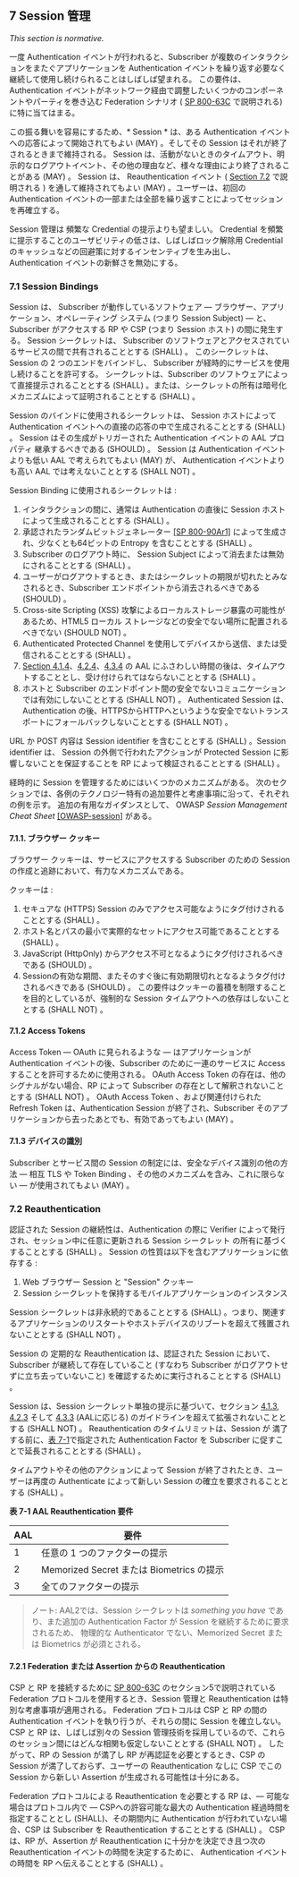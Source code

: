 <a name="sec7"></a>

## 7 Session 管理
<!-- ## 7 Session Management -->

*This section is normative.*

一度 Authentication イベントが行われると、Subscriber が複数のインタラクションをまたぐアプリケーションを Authentication イベントを繰り返す必要なく継続して使用し続けられることはしばしば望まれる。 この要件は、 Authentication イベントがネットワーク経由で調整したいくつかのコンポーネントやパーティを巻き込む Federation シナリオ ( [SP 800-63C](sp800-63c.html) で説明される) に特に当てはまる。

<!-- Once an authentication event has taken place, it is often desirable to allow the subscriber to continue using the application across multiple subsequent interactions without requiring them to repeat the authentication event. This requirement is particularly true for federation scenarios — described in [SP 800-63C](sp800-63c.html) — where the authentication event necessarily involves several components and parties coordinating across a network. -->

この振る舞いを容易にするため、* Session * は、ある Authentication イベントへの応答によって開始されてもよい (MAY) 。そしてその Session はそれが終了されるときまで維持される。 Session は、活動がないときのタイムアウト、明示的なログアウトイベント、その他の理由など、様々な理由により終了されることがある (MAY) 。 Session は、 Reauthentication イベント ( [Section 7.2](#sessionreauthn) で説明される ) を通して維持されてもよい (MAY) 。ユーザーは、初回の Authentication イベントの一部または全部を繰り返すことによってセッションを再確立する。

<!-- To facilitate this behavior, a *session* MAY be started in response to an authentication event, and continue the session until such time that it is terminated. The session MAY be terminated for any number of reasons, including but not limited to an inactivity timeout, an explicit logout event, or other means. The session MAY be continued through a reauthentication event — described in [Section 7.2](#sessionreauthn) — wherein the user repeats some or all of the initial authentication event, thereby re-establishing the session. -->

Session 管理は 頻繁な Credential の提示よりも望ましい。 Credential を頻繁に提示することのユーザビリティの低さは、しばしばロック解除用 Credential のキャッシュなどの回避策に対するインセンティブを生み出し、 Authentication イベントの新鮮さを無効にする。

<!-- Session management is preferable over continual presentation of credentials as the poor usability of continual presentation often creates incentives for workarounds such as cached unlocking credentials, negating the freshness of the authentication event. -->

### 7.1 Session Bindings

Session は、 Subscriber が動作しているソフトウェア &mdash; ブラウザー、アプリケーション、オペレーティング システム (つまり Session Subject) &mdash; と、 Subscriber がアクセスする RP や CSP (つまり Session ホスト) の間に発生する。 Session シークレットは、 Subscriber のソフトウェアとアクセスされているサービスの間で共有されることとする (SHALL) 。 このシークレットは、Session の 2 つのエンドをバインドし、 Subscriber が経時的にサービスを使用し続けることを許可する。 シークレットは、Subscriber のソフトウェアによって直接提示されることとする (SHALL) 。または、シークレットの所有は暗号化メカニズムによって証明されることとする (SHALL) 。

<!-- A session occurs between the software that a subscriber is running &mdash; such as a browser, application, or operating system (i.e., the session subject) &mdash; and the RP or CSP that the subscriber is accessing (i.e., the session host). A session secret SHALL be shared between the subscriber's software and the service being accessed. This secret binds the two ends of the session, allowing the subscriber to continue using the service over time. The secret SHALL be presented directly by the subscriber's software or possession of the secret SHALL be proven using a cryptographic mechanism. -->

Session のバインドに使用されるシークレットは、 Session ホストによって Authentication イベントへの直接の応答の中で生成されることとする (SHALL) 。 Session はその生成がトリガーされた Authentication イベントの AAL プロパティ 継承するべきである (SHOULD) 。 Session は Authentication イベントよりも低い AAL で考えられてもよい (MAY) が、 Authentication イベントよりも高い AAL では考えないこととする (SHALL NOT) 。

<!-- The secret used for session binding SHALL be generated by the session host in direct response to an authentication event. A session SHOULD inherit the AAL properties of the authentication event which triggered its creation. A session MAY be considered at a lower AAL than the authentication event but SHALL NOT be considered at a higher AAL than the authentication event. -->

Session Binding に使用されるシークレットは :
<!-- Secrets used for session binding: -->

1. インタラクションの間に、通常は Authentication の直後に Session ホストによって生成されることとする (SHALL) 。
2. 承認されたランダムビットジェネレーター [[SP 800-90Ar1]](#SP800-90Ar1) によって生成され、少なくとも64ビットの Entropy を含むこととする (SHALL) 。
3. Subscriber のログアウト時に、 Session Subject によって消去または無効にされることとする (SHALL) 。
4. ユーザーがログアウトするとき、またはシークレットの期限が切れたとみなされるとき、Subscriber エンドポイントから消去されるべきである (SHOULD) 。
5. Cross-site Scripting (XSS) 攻撃によるローカルストレージ暴露の可能性があるため、HTML5 ローカル ストレージなどの安全でない場所に配置されるべきでない (SHOULD NOT) 。
6. Authenticated Protected Channel を使用してデバイスから送信、または受信されることとする (SHALL) 。
7. [Section 4.1.4](#aal1reauth)、[4.2.4](#aal2reauth)、[4.3.4](#aal3reauth) の AAL にふさわしい時間の後は、タイムアウトすることとし、受け付けられてはならないこととする (SHALL) 。
8. ホストと Subscriber のエンドポイント間の安全でないコミュニケーションでは有効にしないこととする (SHALL NOT) 。 Authenticated Session は、Authentication の後、HTTPSからHTTPへというような安全でないトランスポートにフォールバックしないこととする (SHALL NOT) 。

<!-- 1. SHALL be generated by the session host during an interaction, typically immediately following authentication.
2. SHALL be generated by an approved random bit generator [[SP 800-90Ar1]](#SP800-90Ar1) and contain at least 64 bits of entropy.
3. SHALL be erased or invalidated by the session subject when the subscriber logs out.
4. SHOULD be erased on the subscriber endpoint when the user logs out or when the secret is deemed to have expired.
5. SHOULD NOT be placed in insecure locations such as HTML5 Local Storage due to the potential exposure of local storage to cross-site scripting (XSS) attacks.
6. SHALL be sent to and received from the device using an authenticated protected channel.
7. SHALL time out and not be accepted after the times specified in [Sections 4.1.4](#aal1reauth), [4.2.4](#aal2reauth), and [4.3.4](#aal3reauth), as appropriate for the AAL.
8. SHALL NOT be available to insecure communications between the host and subscriber's endpoint. Authenticated sessions SHALL NOT fall back to an insecure transport, such as from https to http, following authentication. -->

URL か POST 内容は Session identifier を含むこととする (SHALL) 。Session identifier は、 Session の外側で行われたアクションが Protected Session に影響しないことを保証することを RP によって検証されることとする (SHALL) 。

<!-- URLs or POST content SHALL contain a session identifier that SHALL be verified by the RP to ensure that actions taken outside the session do not affect the protected session. -->

経時的に Session を管理するためにはいくつかのメカニズムがある。 次のセクションでは、各例のテクノロジー特有の追加要件と考慮事項に沿って、それぞれの例を示す。 追加の有用なガイダンスとして、 OWASP *Session Management Cheat Sheet* [[OWASP-session]](#OWASP-session) がある。

<!-- There are several mechanisms for managing a session over time. The following sections give different examples along with additional requirements and considerations particular to each example technology. Additional informative guidance is available in the OWASP *Session Management Cheat Sheet* [[OWASP-session]](#OWASP-session). -->

#### 7.1.1. ブラウザー クッキー
<!-- #### 7.1.1 Browser Cookies -->

ブラウザー クッキーは、サービスにアクセスする Subscriber のための Session の作成と追跡において、有力なメカニズムである。

<!-- Browser cookies are the predominant mechanism by which a session will be created and tracked for a subscriber accessing a service. -->

クッキーは :

<!-- Cookies: -->

1. セキュアな (HTTPS) Session のみでアクセス可能なようにタグ付けされることとする (SHALL) 。
2. ホスト名とパスの最小で実際的なセットにアクセス可能であることとする (SHALL) 。
3. JavaScript (HttpOnly) からアクセス不可となるようにタグ付けされるべきである (SHOULD) 。
4. Sessionの有効な期間、またそのすぐ後に有効期限切れとなるようタグ付けされるべきである (SHOULD) 。 この要件はクッキーの蓄積を制限することを目的としているが、強制的な Session タイムアウトへの依存はしないこととする (SHALL NOT) 。

<!-- 1. SHALL be tagged to be accessible only on secure (HTTPS) sessions.
2. SHALL be accessible to the minimum practical set of hostnames and paths.
3. SHOULD be tagged to be inaccessible via JavaScript (HttpOnly).
4. SHOULD be tagged to expire at, or soon after, the session's validity period. This requirement is intended to limit the accumulation of cookies, but SHALL NOT be depended upon to enforce session timeouts. -->

#### 7.1.2 Access Tokens
<!-- #### 7.1.2 Access Tokens -->

Access Token — OAuth に見られるような — はアプリケーションが Authentication イベントの後、Subscriber のために一連のサービスに Access することを許可するために使用される。 OAuth Access Token の存在は、他のシグナルがない場合、RP によって Subscriber の存在として解釈されないこととする (SHALL NOT) 。 OAuth Access Token 、および関連付けられた Refresh Token は、Authentication Session が終了され、Subscriber そのアプリケーションから去ったあとでも、有効であってもよい (MAY) 。

<!-- An access token — such as found in OAuth — is used to allow an application to access a set of services on a subscriber's behalf following an authentication event. The presence of an OAuth access token SHALL NOT be interpreted by the RP as presence of the subscriber, in the absence of other signals. The OAuth access token, and any associated refresh tokens, MAY be valid long after the authentication session has ended and the subscriber has left the application. -->

#### 7.1.3 デバイスの識別
<!-- #### 7.1.3 Device Identification -->

Subscriber とサービス間の Session の制定には、安全なデバイス識別の他の方法 &mdash; 相互 TLS や Token Binding 、その他のメカニズムを含み、これに限らない &mdash; が使用されてもよい (MAY) 。

<!-- Other methods of secure device identification &mdash; including but not limited to mutual TLS, token binding, or other mechanisms &mdash; MAY be used to enact a session between a subscriber and a service. -->

### 7.2 <a name="sessionreauthn"></a>Reauthentication
<!-- ### 7.2 <a name="sessionreauthn"></a>Reauthentication -->

認証された Session の継続性は、Authentication の際に Verifier によって発行され、セッション中に任意に更新される Session シークレット の所有に基づくすることとする (SHALL) 。 Session の性質は以下を含むアプリケーションに依存する :

<!-- Continuity of authenticated sessions SHALL be based upon the possession of a session secret issued by the verifier at the time of authentication and optionally refreshed during the session. The nature of a session depends on the application, including: -->

1. Web ブラウザー Session と "Session" クッキー
2. Session シークレットを保持するモバイルアプリケーションのインスタンス

<!-- 1. A web browser session with a "session" cookie, or
2. An instance of a mobile application that retains a session secret. -->

Session シークレットは非永続的であることとする (SHALL) 。つまり、関連するアプリケーションのリスタートやホストデバイスのリブートを超えて残置されないこととする (SHALL NOT) 。

<!-- Session secrets SHALL be non-persistent. That is, they SHALL NOT be retained across a restart of the associated application or a reboot of the host device. -->

Session の 定期的な Reauthentication は、認証された Session において、Subscriber が継続して存在していること (すなわち Subscriber がログアウトせずに立ち去っていないこと) を確認するために実行されることとする (SHALL) 。

<!-- Periodic reauthentication of sessions SHALL be performed to confirm the continued presence of the subscriber at an authenticated session (i.e., that the subscriber has not walked away without logging out). -->

Session は、Session シークレット単独の提示に基づいて、セクション [4.1.3](#aal1reauth), [4.2.3](#aal2reauth) そして [4.3.3](#aal3reauth) (AALに応じる) のガイドラインを超えて拡張されないこととする (SHALL NOT) 。 Reauthentication のタイムリミットは、Session が 満了する前に、[表 7-1](#63bSec7-Table1)で指定された Authentication Factor を Subscriber に促すことで延長されることとする (SHALL) 。

<!-- A session SHALL NOT be extended past the guidelines in Sections [4.1.3](#aal1reauth), [4.2.3](#aal2reauth), and [4.3.3](#aal3reauth) (depending on AAL) based on presentation of the session secret alone. Prior to session expiration, the reauthentication time limit SHALL be extended by prompting the subscriber for the authentication factor(s) specified in [Table 7-1](#63bSec7-Table1). -->

タイムアウトやその他のアクションによって Session が終了されたとき、ユーザーは再度の Authenticate によって新しい Session の確立を要求されることとする (SHALL) 。

<!-- When a session has been terminated, due to a time-out or other action, the user SHALL be required to establish a new session by authenticating again. -->

<a name="63bSec7-Table1"></a>

<div class="text-center">

**表 7-1 AAL Reauthentication 要件**
<!-- **Table 7-1 AAL Reauthentication Requirements** -->

</div>

| AAL | 要件                                  |
| --- | ----------------------------------- |
| 1   | 任意の 1 つのファクターの提示                    |
| 2   | Memorized Secret または Biometrics の提示 |
| 3   | 全てのファクターの提示                         |

<!-- |AAL|Requirement|
|----|----|
|1|Presentation of any one factor|
|2|Presentation of a memorized secret or biometric|
|3|Presentation of all factors| -->

> ノート: AAL2では、Session シークレットは *something you have* であり、また追加の Authentication Factor が Session を継続するために要求されるため、 物理的な Authenticator でない、Memorized Secret または Biometrics が必須とされる。

<!-- >Note: At AAL2, a memorized secret or biometric, and not a physical authenticator, is required because the session secret is *something you have*, and an additional authentication factor is required to continue the session. -->

#### 7.2.1 Federation または Assertion からの Reauthentication
<!-- #### 7.2.1 Reauthentication from a Federation or Assertion -->

CSP と RP を接続するために [SP 800-63C](sp800-63c.html) のセクション5で説明されている Federation プロトコルを使用するとき、Session 管理と Reauthentication は特別な考慮事項が適用される。 Federation プロトコルは CSP と RP の間の Authentication イベントを執り行うが、それらの間に Session を確立しない。 CSP と RP は、しばしば別々の Session 管理技術を採用しているので、これらのセッション間にはどんな相関も仮定しないこととする (SHALL NOT) 。 したがって、RP の Session が満了し RP が再認証を必要とするとき、CSP の Session が満了しておらず、ユーザーの Reauthentication なしに CSP でこの Session から新しい Assertion が生成される可能性は十分にある。

<!-- When using a federation protocol as described in [SP 800-63C](sp800-63c.html), Section 5 to connect the CSP and RP, special considerations apply to session management and reauthentication. The federation protocol communicates an authentication event between the CSP and the RP but establishes no session between them. Since the CSP and RP often employ separate session management technologies, there SHALL NOT be any assumption of correlation between these sessions. Consequently, when an RP session expires and the RP requires reauthentication, it is entirely possible that the session at the CSP has not expired and that a new assertion could be generated from this session at the CSP without reauthenticating the user. -->

Federation プロトコルによる Reauthentication を必要とする RP は、— 可能な場合はプロトコル内で — CSPへの許容可能な最大の Authentication 経過時間を指定することとし (SHALL)、その期間内に Authentication が行われていない場合、CSP は Subscriber を Reauthentication することとする (SHALL) 。 CSP は、RP が、Assertion が Reauthentication に十分かを決定でき且つ次の Reauthentication イベントの時間を決定するために、 Authentication イベントの時間を RP へ伝えることとする (SHALL) 。

<!-- An RP requiring reauthentication through a federation protocol SHALL — if possible within the protocol — specify the maximum acceptable authentication age to the CSP, and the CSP SHALL reauthenticate the subscriber if they have not been authenticated within that time period. The CSP SHALL communicate the authentication event time to the RP to allow the RP to decide if the assertion is sufficient for reauthentication and to determine the time for the next reauthentication event. -->
